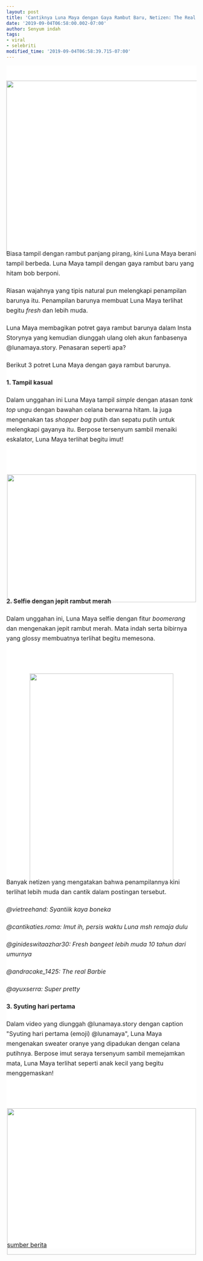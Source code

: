 ```yaml
---
layout: post
title: 'Cantiknya Luna Maya dengan Gaya Rambut Baru, Netizen: The Real Barbie!'
date: '2019-09-04T06:58:00.002-07:00'
author: Senyum indah
tags:
- viral
- selebriti
modified_time: '2019-09-04T06:58:39.715-07:00'
---
```


<div class="article-image-container" style="background-color: white; color: #222222; font-family: -apple-system, BlinkMacSystemFont, &quot;Helvetica Neue&quot;, &quot;PingFang SC&quot;, &quot;Microsoft YaHei&quot;, &quot;Source Han Sans SC&quot;, &quot;Noto Sans CJK SC&quot;, &quot;WenQuanYi Micro Hei&quot;, sans-serif; font-size: 16px; margin: 0px; padding: 0px; white-space: pre-wrap;"><figure style="margin: 0px 0px 20px; padding: 0px; text-align: center;"><div class="media-outer-container" style="margin: 0px auto 20px; max-width: 100%; padding: 0px; width: 640px;"><div class="article-image-container" style="margin: 0px; padding: 0px; text-align: start;"><figure style="margin: 0px 0px 20px; padding: 0px; text-align: center;">          <div class="media-outer-container" style="margin: 0px auto 20px; max-width: 100%; padding: 0px; width: 640px;">            <div class="media-container" style="margin: 0px; padding: 0px 0px 382.986px; position: relative;">              <img class="image" src="https://p0.sgpstatp.com/large/pgc-image-sg/RWGd8Nc3ekOKKk" style="display: block; height: 459.653px; left: 0px; margin: 0px auto; padding: 0px; position: absolute; top: 0px; user-select: none; width: 640px;" />            </div></div></figure>        </div><div style="line-height: 26px; margin-bottom: 20px; min-height: 26px; padding: 0px; text-align: start;">Biasa tampil dengan rambut panjang pirang, kini Luna Maya berani tampil berbeda. Luna Maya tampil dengan gaya rambut baru yang hitam bob berponi. </div><div style="line-height: 26px; margin-bottom: 20px; min-height: 26px; padding: 0px; text-align: start;">Riasan wajahnya yang tipis natural pun melengkapi penampilan barunya itu. Penampilan barunya membuat Luna Maya terlihat begitu <em style="margin: 0px; padding: 0px;">fresh</em> dan lebih muda.  </div><div style="line-height: 26px; margin-bottom: 20px; min-height: 26px; padding: 0px; text-align: start;">Luna Maya membagikan potret gaya rambut barunya dalam Insta Storynya yang kemudian diunggah ulang oleh akun fanbasenya @lunamaya.story. Penasaran seperti apa? </div><div style="line-height: 26px; margin-bottom: 20px; min-height: 26px; padding: 0px; text-align: start;">Berikut 3 potret Luna Maya dengan gaya rambut barunya. </div><div style="line-height: 26px; margin-bottom: 20px; min-height: 26px; padding: 0px; text-align: start;"><strong style="margin: 0px; padding: 0px;">1. Tampil kasual </strong> </div><div style="line-height: 26px; margin-bottom: 20px; min-height: 26px; padding: 0px; text-align: start;">Dalam unggahan ini Luna Maya tampil <em style="margin: 0px; padding: 0px;">simple</em> dengan atasan <em style="margin: 0px; padding: 0px;">tank top</em> ungu dengan bawahan celana berwarna hitam. Ia juga mengenakan tas <em style="margin: 0px; padding: 0px;">shopper bag</em> putih dan sepatu putih untuk melengkapi gayanya itu. Berpose tersenyum sambil menaiki eskalator, Luna Maya terlihat begitu imut! </div><div class="article-image-container" style="margin: 0px; padding: 0px; text-align: start;">        <figure style="margin: 0px 0px 20px; padding: 0px; text-align: center;">          <div class="media-outer-container" style="margin: 0px auto 20px; max-width: 100%; padding: 0px; width: 500px;">            <div class="media-container" style="margin: 0px; padding: 0px 0px 260.99px; position: relative;">              <img class="image" src="https://p0.sgpstatp.com/large/pgc-image-sg/RWGd8Ns6dKjPAc" style="display: block; height: 337.656px; left: 0px; margin: 0px auto; padding: 0px; position: absolute; top: 0px; user-select: none; width: 500px;" />            </div></div></figure>        </div><div style="line-height: 26px; margin-bottom: 20px; min-height: 26px; padding: 0px; text-align: start;"><strong style="margin: 0px; padding: 0px;">2. Selfie dengan jepit rambut merah </strong> </div><div style="line-height: 26px; margin-bottom: 20px; min-height: 26px; padding: 0px; text-align: start;">Dalam unggahan ini, Luna Maya selfie dengan fitur <em style="margin: 0px; padding: 0px;">boomerang</em> dan mengenakan jepit rambut merah. Mata indah serta bibirnya yang glossy membuatnya terlihat begitu memesona.  </div><div class="article-image-container" style="margin: 0px; padding: 0px; text-align: start;">        <figure style="margin: 0px 0px 20px; padding: 0px; text-align: center;">          <div class="media-outer-container" style="margin: 0px auto 20px; max-width: 100%; padding: 0px; width: 380px;">            <div class="media-container" style="margin: 0px; padding: 0px 0px 476.997px; position: relative;">              <img class="image" src="https://p0.sgpstatp.com/large/pgc-image-sg/RWGd8e87l7P36k" style="display: block; height: 553.663px; left: 0px; margin: 0px auto; padding: 0px; position: absolute; top: 0px; user-select: none; width: 380px;" />            </div></div></figure>        </div><div style="line-height: 26px; margin-bottom: 20px; min-height: 26px; padding: 0px; text-align: start;">Banyak netizen yang mengatakan bahwa penampilannya kini terlihat lebih muda dan cantik dalam postingan tersebut. </div><div style="line-height: 26px; margin-bottom: 20px; min-height: 26px; padding: 0px; text-align: start;"><em style="margin: 0px; padding: 0px;">@vietreehand: Syantiik kaya boneka</em>   </div><div style="line-height: 26px; margin-bottom: 20px; min-height: 26px; padding: 0px; text-align: start;"><em style="margin: 0px; padding: 0px;">@cantikaties.roma: Imut ih, persis waktu Luna msh remaja dulu</em>   </div><div style="line-height: 26px; margin-bottom: 20px; min-height: 26px; padding: 0px; text-align: start;"><em style="margin: 0px; padding: 0px;">@ginideswitaazhar30: Fresh bangeet lebih muda 10 tahun dari umurnya</em>   </div><div style="line-height: 26px; margin-bottom: 20px; min-height: 26px; padding: 0px; text-align: start;"><em style="margin: 0px; padding: 0px;">@andracake_1425: The real Barbie</em>   </div><div style="line-height: 26px; margin-bottom: 20px; min-height: 26px; padding: 0px; text-align: start;"><em style="margin: 0px; padding: 0px;">@ayuxserra: Super pretty</em>   </div><div style="line-height: 26px; margin-bottom: 20px; min-height: 26px; padding: 0px; text-align: start;"><strong style="margin: 0px; padding: 0px;">3. Syuting hari pertama </strong> </div><div style="line-height: 26px; margin-bottom: 20px; min-height: 26px; padding: 0px; text-align: start;">Dalam video yang diunggah @lunamaya.story dengan caption "Syuting hari pertama (emoji) @lunamaya", Luna Maya mengenakan sweater oranye yang dipadukan dengan celana putihnya. Berpose imut seraya tersenyum sambil memejamkan mata, Luna Maya terlihat seperti anak kecil yang begitu menggemaskan! </div><div class="article-image-container" style="margin: 0px; padding: 0px; text-align: start;">        <figure style="margin: 0px 0px 20px; padding: 0px; text-align: center;">          <div class="media-outer-container" style="margin: 0px auto 20px; max-width: 100%; padding: 0px; width: 500px;">            <div class="media-container" style="margin: 0px; padding: 0px 0px 310px; position: relative;">              <img class="image" src="https://p0.sgpstatp.com/large/pgc-image-sg/RWGd8eW4OrhZaj" style="display: block; height: 386.667px; left: 0px; margin: 0px auto; padding: 0px; position: absolute; top: 0px; user-select: none; width: 500px;" />            </div></div><div class="media-outer-container" style="margin: 0px auto 20px; max-width: 100%; padding: 0px; text-align: left; width: 500px;"><a href="https://babe.topbuzz.com/a/6713756993649115649?app_id=1124&amp;c=wa&amp;gid=6713756993649115649&amp;impr_id=6732813276457257217&amp;language=id&amp;region=id&amp;user_id=6607209611425153025">sumber berita</a></div></figure></div></div></figure></div>